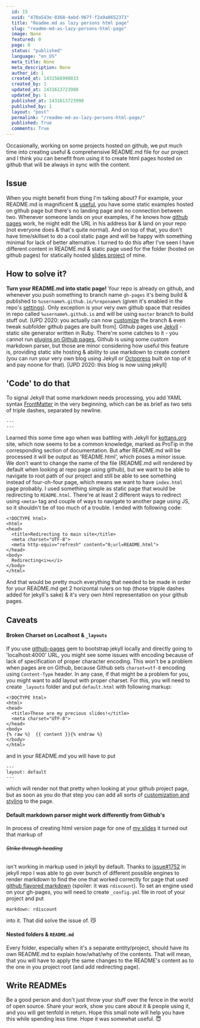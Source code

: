 ```yaml
---
  id: 15
  uuid: "470a543e-8368-4abd-967f-f2a9a0652373"
  title: "Readme.md as lazy persons html page"
  slug: "readme-md-as-lazy-persons-html-page"
  image: None
  featured: 0
  page: 0
  status: "published"
  language: "en_US"
  meta_title: None
  meta_description: None
  author_id: 1
  created_at: 1431566998033
  created_by: 1
  updated_at: 1431613723988
  updated_by: 1
  published_at: 1431613723990
  published_by: 1
  layout: "post"
  permalink: "/readme-md-as-lazy-persons-html-page/"
  published: True
  comments: True
---
```

Occasionally, working on some projects hosted on github, we put much time into creating useful & comprehensive README.md file for our project and I think you can benefit from using it to create html pages hosted on github that will be always in sync with the content.

## Issue
When you might benefit from thing I'm talking about?
For example, your README.md is magnificent & [useful](http://www.slideshare.net/michaelklishin/scalable-open-source), you have some static examples hosted on github page but there's no landing page and no connection between two. Whenever someone lands on your examples, if he knows how [github pages](https://pages.github.com/) work, he might edit the URL in his address bar & land on your repo (not everyone does & that's quite normal).
And on top of that, you don't have time/skillset to do a cool static page and will be happy with something minimal for lack of better alternative.
I turned to do this after I've seen I have different content in README.md & static page used for the folder (hosted on github pages) for statically hosted [slides project](https://github.com/sudodoki/slides) of mine.

## How to solve it?

__Turn your README.md into static page!__
Your repo is already on github, and whenever you push something to branch name `gh-pages` it's being build & published to `%username%.github.io/%reponame%` (given it's enabled in the repo's [settings](https://github.com/%username%/%reponame%/settings)). Only exception is your very own github space that resides in repo called `%username%.github.io` and will be using `master` branch to build stuff out. \[UPD 2020: you actually can now [customize](https://pages.github.com/) the branch & even tweak subfolder github pages are built from\].
Github pages use [Jekyll](jekyllrb.com) - static site generator written in Ruby. There're some catches to it - you cannot run [plugins on Github pages](http://jekyllrb.com/docs/plugins/), Github is using some custom markdown parser, but those are minor considering how useful this feature is, providing static site hosting & ability to use markdown to create content (you can run your very own blog using Jekyll or [Octopress](http://octopress.org/) built on top of it and pay noone for that). \[UPD 2020: this blog is now using jekyll\]

## 'Code' to do that
To signal Jekyll that some markdown needs processing, you add YAML syntax [FrontMatter](http://jekyllrb.com/docs/frontmatter/) in the very beginning, which can be as brief as two sets of triple dashes, separated by newline.
```
---
---
```
Learned this some time ago when was battling with Jekyll for [kottans.org](http://kottans.org) site, which now seems to be a common knowledge, marked as ProTip in the corresponding section of documentation.
But after README.md will be processed it will be output as 'README.html', which poses a minor issue. We don't want to change the name of the file (README.md will rendered by default when looking at repo page using github), but we want to be able to navigate to root path of our project and still be able to see something instead of four-oh-four page, which means we want to have `index.html` page probably.
I used something simple as static page that would be redirecting to `README.html`. There're at least 2 different ways to redirect using `<meta>` tag and couple of ways to navigate to another page using JS, so it shouldn't be of too much of a trouble. I ended with following code: 

```
<!DOCTYPE html>
<html>
<head>
  <title>Redirecting to main site</title>
  <meta charset="UTF-8">
  <meta http-equiv="refresh" content="0;url=README.html">
</head>
<body>
  Redirecting<i>↻</i>
</body>
</html>
```

And that would be pretty much everything that needed to be made in order for your README.md get 2 horizontal rulers on top (those tripple dashes added for jekyll's sake) & it's very own html representation on your github pages.

## Caveats 

#### Broken Charset on Localhost & `_layouts`
If you use [github-pages](https://github.com/github/pages-gem) gem to bootstrap jekyll locally and directly going to 'localhost:4000' URL, you might see some issues with encoding because of lack of specification of proper character encoding. This won't be a problem when pages are on Github, because Github sets `charset=utf-8` encoding using `Content-Type` header. In any case, if that might be a problem for you, you might want to add layout with proper charset. For this, you will need to create `_layouts` folder and put `default.html` with following markup:

```
<!DOCTYPE html>
<html>
<head>
  <title>These are my precious slides!</title>
  <meta charset="UTF-8">
</head>
<body>
{% raw %}  {{ content }}{% endraw %}
</body>
</html>
```

and in your README.md you will have to put 
```
---
layout: default
---
```
which will render not that pretty when looking at your github project page, but as soon as you do that step you can add all sorts of [customization and styling](http://jekyllthemes.org/) to the page.

#### Default markdown parser might work differently from Github's
In process of creating html version page for one of [my slides](http://sudodoki.github.io/slides/react-102/) it turned out that markup of 
###### ~~Strike through heading~~
isn't working in markup used in jekyll by default.
Thanks to [issue#1752](https://github.com/jekyll/jekyll/issues/1752)  in jekyll repo I was able to go over bunch of different possible engines to render markdown to find the one that worked correctly for page that used [github flavored markdown](https://help.github.com/articles/github-flavored-markdown/) (spoiler: it was `rdiscount`).
To set an engine used on your gh-pages, you will need to create  `_config.yml` file in root of your project and put 
```
markdown: rdiscount
```
into it.
That did solve the issue of. 😼

#### Nested folders & `README.md`
Every folder, especially when it's a separate entity/project, should have its own README.md to explain how/what/why of the contents. That will mean, that you will have to apply the same changes to the README's content as to the one in you project root (and add redirecting page).

## Write READMEs
Be a good person and don't just throw your stuff over the fence in the world of open source. Share your work, show you care about it & people using it, and you will get tenfold in return. Hope this small note will help you have this while spending less time. Hope it was somewhat useful. 😇

